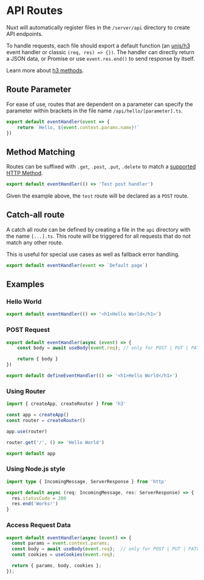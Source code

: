 # API Routes

Nuxt will automatically register files in the `/server/api` directory to create API endpoints.

To handle requests, each file should export a default function (an [unjs/h3](https://github.com/unjs/h3) event handler or classic `(req, res) => {})`. The handler can directly return a JSON data, or Promise or use `event.res.end()` to send response by itself.

Learn more about [h3 methods](https://www.jsdocs.io/package/h3#package-index-functions).

## Route Parameter

For ease of use, routes that are dependent on a parameter can specify the parameter within brackets in the file name `/api/hello/[parameter].ts`.

```ts [/server/api/hello/[name].ts]
export default eventHandler(event => {
    return `Hello, ${event.context.params.name}!`
})
```

## Method Matching

Routes can be suffixed with `.get`, `.post`, `.put`, `.delete` to match a [supported HTTP Method](https://github.com/unjs/nitro/blob/main/src/runtime/virtual/server-handlers.d.ts#L7).

```ts [/server/api/test.post.ts]
export default eventHandler(() => 'Test post handler')
```

Given the example above, the `test` route will be declared as a `POST` route.

## Catch-all route

A catch all route can be defined by creating a file in the `api` directory with the name `[...].ts`. This route will be triggered for all requests that do not match any other route.

This is useful for special use cases as well as fallback error handling.

```ts [/server/api/[...].ts]
export default eventHandler(event => `Default page`)
```

## Examples

### Hello World

```ts [/server/api/hello.ts]
export default eventHandler(() => '<h1>Hello World</h1>')
```

### POST Request

<code-group>
<code-block label="Basic" active>

```ts [/server/api/hello.ts]
export default eventHandler(async (event) => {
    const body = await useBody(event.req); // only for POST | PUT | PATCH | DELETE requests

    return { body }
})
```

</code-block>
<code-block label="Method Matching">

```ts [/server/api/hello.post.ts]
export default defineEventHandler(() => '<h1>Hello World</h1>')
```

</code-block>
</code-group>

### Using Router 

```ts [/server/api/hello.ts]
import { createApp, createRouter } from 'h3'

const app = createApp()
const router = createRouter()

app.use(router)

router.get('/', () => 'Hello World')

export default app
```

### Using Node.js style

```ts [server/api/node.ts]
import type { IncomingMessage, ServerResponse } from 'http'

export default async (req: IncomingMessage, res: ServerResponse) => {
  res.statusCode = 200
  res.end('Works!')
}
```

### Access Request Data

```ts
export default eventHandler(async (event) => {
  const params = event.context.params;
  const body = await useBody(event.req);  // only for POST | PUT | PATCH | DELETE requests
  const cookies = useCookies(event.req);

  return { params, body, cookies };
});
```